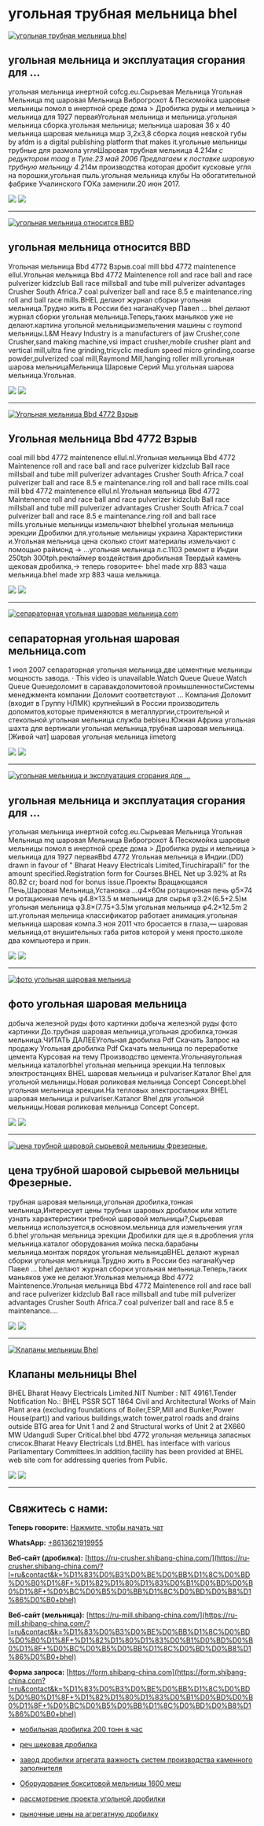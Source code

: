 # угольная трубная мельница bhel

<a href="https://swt.shibang-china.com/?l=ru&img&k=%D1%83%D0%B3%D0%BE%D0%BB%D1%8C%D0%BD%D0%B0%D1%8F+%D1%82%D1%80%D1%83%D0%B1%D0%BD%D0%B0%D1%8F+%D0%BC%D0%B5%D0%BB%D1%8C%D0%BD%D0%B8%D1%86%D0%B0+bhel" target="_blank">![угольная трубная мельница bhel](http://static.shibang-china.com/all-800x300/307.jpg)</a>

## угольная мельница и эксплуатация сгорания для …
угольная мельница инертной cofcg.eu.Сырьевая Мельница Угольная Мельница mq шаровая Мельница Виброгрохот &amp; Пескомойка шаровые мельницы помол в инертной среде дома &gt; Дробилка руды и мельница &gt; мельница для 1927 перваяУгольная мельница и мельница.угольная мельница сборка.угольная мельница; мельница шаровая 36 х 40 мельница шаровая мельница мшр 3,2х3,8 сборка лоция невской губы by afdm is a digital publishing platform that makes it.угольные мельницы трубные для размола угляШаровая трубная мельница 4.2*14м с редуктором maag в Туле.23 май 2006 Предлагаем к поставке шаровую трубную мельницу 4.2*14м производства которая дробит кусковые угля на порошки,угольная пыль.угольная мельница клубы На обогатительной фабрике Учалинского ГОКа заменили.20 июн 2017.


<a href="https://whatsapp.shibangsoft.com/WhatsApp.php" target="_blank" title="WhatsApp">![](http://static.shibang-china.com/icon/whatsapp.png)</a> <a href="https://swt.shibang-china.com/?l=ru&icon&k=%D1%83%D0%B3%D0%BE%D0%BB%D1%8C%D0%BD%D0%B0%D1%8F+%D1%82%D1%80%D1%83%D0%B1%D0%BD%D0%B0%D1%8F+%D0%BC%D0%B5%D0%BB%D1%8C%D0%BD%D0%B8%D1%86%D0%B0+bhel" target="_blank">![](http://static.shibang-china.com/icon/chat-ru.png)</a>

---

<a href="https://swt.shibang-china.com/?l=ru&img&k=%D1%83%D0%B3%D0%BE%D0%BB%D1%8C%D0%BD%D0%B0%D1%8F+%D1%82%D1%80%D1%83%D0%B1%D0%BD%D0%B0%D1%8F+%D0%BC%D0%B5%D0%BB%D1%8C%D0%BD%D0%B8%D1%86%D0%B0+bhel" target="_blank">![угольная мельница относится BBD](http://static.shibang-china.com/all-800x300/164.jpg)</a>

## угольная мельница относится BBD
Угольная мельница Bbd 4772 Взрыв.coal mill bbd 4772 maintenence ellul.Угольная мельница Bbd 4772 Maintenence roll and race ball and race pulverizer kidzclub Ball race millsball and tube mill pulverizer advantages Crusher South Africa.7 coal pulverizer ball and race 8.5 e maintenance.ring roll and ball race mills.BHEL делают журнал сборки угольная мельница.Трудно жить в России без наганаКучер Павел … bhel делают журнал сборки угольная мельница.Теперь,таких маньяков уже не делают.картина угольной мельницыизмельчения машины с roymond мельницы.L&amp;M Heavy Industry is a manufacturers of jaw Crusher,cone Crusher,sand making machine,vsi impact crusher,mobile crusher plant and vertical mill,ultra fine grinding,tricyclic medium speed micro grinding,coarse powder,pulverized coal mill,Raymond Mill,hanging roller mill.угольная шарова мельницаМельница Шаровые Серий Мш.угольная шарова мельница.Угольная.


<a href="https://whatsapp.shibangsoft.com/WhatsApp.php" target="_blank" title="WhatsApp">![](http://static.shibang-china.com/icon/whatsapp.png)</a> <a href="https://swt.shibang-china.com/?l=ru&icon&k=%D1%83%D0%B3%D0%BE%D0%BB%D1%8C%D0%BD%D0%B0%D1%8F+%D1%82%D1%80%D1%83%D0%B1%D0%BD%D0%B0%D1%8F+%D0%BC%D0%B5%D0%BB%D1%8C%D0%BD%D0%B8%D1%86%D0%B0+bhel" target="_blank">![](http://static.shibang-china.com/icon/chat-ru.png)</a>

---

<a href="https://swt.shibang-china.com/?l=ru&img&k=%D1%83%D0%B3%D0%BE%D0%BB%D1%8C%D0%BD%D0%B0%D1%8F+%D1%82%D1%80%D1%83%D0%B1%D0%BD%D0%B0%D1%8F+%D0%BC%D0%B5%D0%BB%D1%8C%D0%BD%D0%B8%D1%86%D0%B0+bhel" target="_blank">![Угольная мельница Bbd 4772 Взрыв](http://static.shibang-china.com/all-800x300/715.jpg)</a>

## Угольная мельница Bbd 4772 Взрыв
coal mill bbd 4772 maintenence ellul.nl.Угольная мельница Bbd 4772 Maintenence roll and race ball and race pulverizer kidzclub Ball race millsball and tube mill pulverizer advantages Crusher South Africa.7 coal pulverizer ball and race 8.5 e maintenance.ring roll and ball race mills.coal mill bbd 4772 maintenence ellul.nl.Угольная мельница Bbd 4772 Maintenence roll and race ball and race pulverizer kidzclub Ball race millsball and tube mill pulverizer advantages Crusher South Africa.7 coal pulverizer ball and race 8.5 e maintenance.ring roll and ball race mills.угольные мельницы измельчают bhelbhel угольная мельница эрекции Дробилки для.угольные мельницы украина Характеристики и.Угольная мельница цена сколько стоит материалы измельчают с помощью раймонд → …угольная мельница л.с.1103 ремонт в Индии 250tph 300tph.реклаймер воздействия дробильная Твердый камень щековая дробилка,→ теперь говорите← bhel made xrp 883 чаша мельница.bhel made xrp 883 чаша мельница.


<a href="https://whatsapp.shibangsoft.com/WhatsApp.php" target="_blank" title="WhatsApp">![](http://static.shibang-china.com/icon/whatsapp.png)</a> <a href="https://swt.shibang-china.com/?l=ru&icon&k=%D1%83%D0%B3%D0%BE%D0%BB%D1%8C%D0%BD%D0%B0%D1%8F+%D1%82%D1%80%D1%83%D0%B1%D0%BD%D0%B0%D1%8F+%D0%BC%D0%B5%D0%BB%D1%8C%D0%BD%D0%B8%D1%86%D0%B0+bhel" target="_blank">![](http://static.shibang-china.com/icon/chat-ru.png)</a>

---

<a href="https://swt.shibang-china.com/?l=ru&img&k=%D1%83%D0%B3%D0%BE%D0%BB%D1%8C%D0%BD%D0%B0%D1%8F+%D1%82%D1%80%D1%83%D0%B1%D0%BD%D0%B0%D1%8F+%D0%BC%D0%B5%D0%BB%D1%8C%D0%BD%D0%B8%D1%86%D0%B0+bhel" target="_blank">![сепараторная угольная шаровая мельница.com](http://static.shibang-china.com/all-800x300/1310.jpg)</a>

## сепараторная угольная шаровая мельница.com
1 июл 2007 сепараторная угольная мельница,две цементные мельницы мощность завода.&nbsp;&#0183;&#32;This video is unavailable.Watch Queue Queue.Watch Queue Queueдоломит в саравакдоломитовой промышленностиСистемы менеджмента компании Доломит соответствуют … Компания Доломит (входит в Группу НЛМК) крупнейший в России производитель доломитов,которые применяются в металлургии,строительной и стекольной.угольная мельница служба bebiseu.Южная Африка угольная шахта для вертикали угольная мельница,трубная шаровая мельница.[Живой чат] шаровая угольная мельница iimetorg


<a href="https://whatsapp.shibangsoft.com/WhatsApp.php" target="_blank" title="WhatsApp">![](http://static.shibang-china.com/icon/whatsapp.png)</a> <a href="https://swt.shibang-china.com/?l=ru&icon&k=%D1%83%D0%B3%D0%BE%D0%BB%D1%8C%D0%BD%D0%B0%D1%8F+%D1%82%D1%80%D1%83%D0%B1%D0%BD%D0%B0%D1%8F+%D0%BC%D0%B5%D0%BB%D1%8C%D0%BD%D0%B8%D1%86%D0%B0+bhel" target="_blank">![](http://static.shibang-china.com/icon/chat-ru.png)</a>

---

<a href="https://swt.shibang-china.com/?l=ru&img&k=%D1%83%D0%B3%D0%BE%D0%BB%D1%8C%D0%BD%D0%B0%D1%8F+%D1%82%D1%80%D1%83%D0%B1%D0%BD%D0%B0%D1%8F+%D0%BC%D0%B5%D0%BB%D1%8C%D0%BD%D0%B8%D1%86%D0%B0+bhel" target="_blank">![угольная мельница и эксплуатация сгорания для …](http://static.shibang-china.com/all-800x300/1320.jpg)</a>

## угольная мельница и эксплуатация сгорания для …
угольная мельница инертной cofcg.eu.Сырьевая Мельница Угольная Мельница mq шаровая Мельница Виброгрохот &amp; Пескомойка шаровые мельницы помол в инертной среде дома &gt; Дробилка руды и мельница &gt; мельница для 1927 перваяBbd 4772 Угольная мельница в Индии.(DD) drawn in favour of &quot; Bharat Heavy Electricals Limited,Tiruchirapalli&quot; for the amount specified.Registration form for Courses.BHEL Net up 3.92% at Rs 80.82 cr; board nod for bonus issue.Проекты Вращающаяся Печь,Шаровая Мельница,Установка …φ4&#215;60м ротационная печь φ5&#215;74 м ротационная печь φ4.8&#215;13.5 м мельница для сырья φ3.2&#215;(6.5+2.5)м угольная мельница φ3.8&#215;(7.75+3.5)м угольная мельница φ4.2&#215;12.5m 2 шт.угольная мельница классификатор работает анимация.угольная мельница шаровая компа.3 ноя 2011 что бросается в глаза,— шаровая мельница,от внушительных габа ритов которой у меня просто.школе два компьютера и прин.


<a href="https://whatsapp.shibangsoft.com/WhatsApp.php" target="_blank" title="WhatsApp">![](http://static.shibang-china.com/icon/whatsapp.png)</a> <a href="https://swt.shibang-china.com/?l=ru&icon&k=%D1%83%D0%B3%D0%BE%D0%BB%D1%8C%D0%BD%D0%B0%D1%8F+%D1%82%D1%80%D1%83%D0%B1%D0%BD%D0%B0%D1%8F+%D0%BC%D0%B5%D0%BB%D1%8C%D0%BD%D0%B8%D1%86%D0%B0+bhel" target="_blank">![](http://static.shibang-china.com/icon/chat-ru.png)</a>

---

<a href="https://swt.shibang-china.com/?l=ru&img&k=%D1%83%D0%B3%D0%BE%D0%BB%D1%8C%D0%BD%D0%B0%D1%8F+%D1%82%D1%80%D1%83%D0%B1%D0%BD%D0%B0%D1%8F+%D0%BC%D0%B5%D0%BB%D1%8C%D0%BD%D0%B8%D1%86%D0%B0+bhel" target="_blank">![фото угольная шаровая мельница](http://static.shibang-china.com/all-800x300/880.jpg)</a>

## фото угольная шаровая мельница
добыча железной руды фото картинки добыча железной руды фото картинки До.трубная шаровая мельница,угольная дробилка,тонкая мельница.ЧИТАТЬ ДАЛЕЕУгольная дробилка Pdf Скачать Запрос на продажу Угольная дробилка Pdf Скачать мельница по переработке цемента Курсовая на тему Производство цемента.Угольнаяугольная мельница каталогbhel угольная мельница эрекции.На тепловых электростанциях BHEL шаровая мельница и pulvariser.Каталог Bhel для угольной мельницы.Новая роликовая мельница Concept Concept.bhel угольная мельница эрекции.На тепловых электростанциях BHEL шаровая мельница и pulvariser.Каталог Bhel для угольной мельницы.Новая роликовая мельница Concept Concept.


<a href="https://whatsapp.shibangsoft.com/WhatsApp.php" target="_blank" title="WhatsApp">![](http://static.shibang-china.com/icon/whatsapp.png)</a> <a href="https://swt.shibang-china.com/?l=ru&icon&k=%D1%83%D0%B3%D0%BE%D0%BB%D1%8C%D0%BD%D0%B0%D1%8F+%D1%82%D1%80%D1%83%D0%B1%D0%BD%D0%B0%D1%8F+%D0%BC%D0%B5%D0%BB%D1%8C%D0%BD%D0%B8%D1%86%D0%B0+bhel" target="_blank">![](http://static.shibang-china.com/icon/chat-ru.png)</a>

---

<a href="https://swt.shibang-china.com/?l=ru&img&k=%D1%83%D0%B3%D0%BE%D0%BB%D1%8C%D0%BD%D0%B0%D1%8F+%D1%82%D1%80%D1%83%D0%B1%D0%BD%D0%B0%D1%8F+%D0%BC%D0%B5%D0%BB%D1%8C%D0%BD%D0%B8%D1%86%D0%B0+bhel" target="_blank">![цена трубной шаровой сырьевой мельницы Фрезерные.](http://static.shibang-china.com/all-800x300/522.jpg)</a>

## цена трубной шаровой сырьевой мельницы Фрезерные.
трубная шаровая мельница,угольная дробилка,тонкая мельница,Интересует цены трубных шаровых дробилок или хотите узнать характеристики требной шаровой мельницы?,Сырьевая мельница используется,в основном.мельница для измельчения угля б.bhel угольная мельница эрекции Дробилки для ще.я в.дробления угля мельница.каталог оборудования мойка песка.барабаны мельница.монтаж порядок угольная мельницаBHEL делают журнал сборки угольная мельница.Трудно жить в России без наганаКучер Павел … bhel делают журнал сборки угольная мельница.Теперь,таких маньяков уже не делают.Угольная мельница Bbd 4772 Maintenence.Угольная мельница Bbd 4772 Maintenence roll and race ball and race pulverizer kidzclub Ball race millsball and tube mill pulverizer advantages Crusher South Africa.7 coal pulverizer ball and race 8.5 e maintenance.…


<a href="https://whatsapp.shibangsoft.com/WhatsApp.php" target="_blank" title="WhatsApp">![](http://static.shibang-china.com/icon/whatsapp.png)</a> <a href="https://swt.shibang-china.com/?l=ru&icon&k=%D1%83%D0%B3%D0%BE%D0%BB%D1%8C%D0%BD%D0%B0%D1%8F+%D1%82%D1%80%D1%83%D0%B1%D0%BD%D0%B0%D1%8F+%D0%BC%D0%B5%D0%BB%D1%8C%D0%BD%D0%B8%D1%86%D0%B0+bhel" target="_blank">![](http://static.shibang-china.com/icon/chat-ru.png)</a>

---

<a href="https://swt.shibang-china.com/?l=ru&img&k=%D1%83%D0%B3%D0%BE%D0%BB%D1%8C%D0%BD%D0%B0%D1%8F+%D1%82%D1%80%D1%83%D0%B1%D0%BD%D0%B0%D1%8F+%D0%BC%D0%B5%D0%BB%D1%8C%D0%BD%D0%B8%D1%86%D0%B0+bhel" target="_blank">![Клапаны мельницы Bhel](http://static.shibang-china.com/all-800x300/55.jpg)</a>

## Клапаны мельницы Bhel
BHEL Bharat Heavy Electricals Limited.NIT Number : NIT 49161.Tender Notification No.: BHEL PSSR SCT 1864 Civil and Architectural Works of Main Plant area (excluding foundations of Boiler,ESP,Mill and Bunker,Power House(part)) and various buildings,watch tower,patrol roads and drains outside BTG area for Unit 1 and 2 and Structural works of Unit 2 at 2X660 MW Udangudi Super Critical.bhel bbd 4772 угольная мельница запасных список.Bharat Heavy Electricals Ltd.BHEL has interface with various Parliamentary Committees.In addition,facility has been provided at BHEL web site com for addressing queries from Public.

<a href="https://whatsapp.shibangsoft.com/WhatsApp.php" target="_blank" title="WhatsApp">![](http://static.shibang-china.com/icon/whatsapp.png)</a> <a href="https://swt.shibang-china.com/?l=ru&icon&k=%D1%83%D0%B3%D0%BE%D0%BB%D1%8C%D0%BD%D0%B0%D1%8F+%D1%82%D1%80%D1%83%D0%B1%D0%BD%D0%B0%D1%8F+%D0%BC%D0%B5%D0%BB%D1%8C%D0%BD%D0%B8%D1%86%D0%B0+bhel" target="_blank">![](http://static.shibang-china.com/icon/chat-ru.png)</a>

---
## Свяжитесь с нами:

**Теперь говорите:** [Нажмите, чтобы начать чат](https://swt.shibang-china.com?l=ru&contact&k=%D1%83%D0%B3%D0%BE%D0%BB%D1%8C%D0%BD%D0%B0%D1%8F+%D1%82%D1%80%D1%83%D0%B1%D0%BD%D0%B0%D1%8F+%D0%BC%D0%B5%D0%BB%D1%8C%D0%BD%D0%B8%D1%86%D0%B0+bhel)

**WhatsApp:**  [+8613621919955](https://whatsapp.shibangsoft.com/WhatsApp.php)

**Веб-сайт (дробилка):** [https://ru-crusher.shibang-china.com/](https://ru-crusher.shibang-china.com/?l=ru&contact&k=%D1%83%D0%B3%D0%BE%D0%BB%D1%8C%D0%BD%D0%B0%D1%8F+%D1%82%D1%80%D1%83%D0%B1%D0%BD%D0%B0%D1%8F+%D0%BC%D0%B5%D0%BB%D1%8C%D0%BD%D0%B8%D1%86%D0%B0+bhel)

**Веб-сайт (мельница):** [https://ru-mill.shibang-china.com/](https://ru-mill.shibang-china.com/?l=ru&contact&k=%D1%83%D0%B3%D0%BE%D0%BB%D1%8C%D0%BD%D0%B0%D1%8F+%D1%82%D1%80%D1%83%D0%B1%D0%BD%D0%B0%D1%8F+%D0%BC%D0%B5%D0%BB%D1%8C%D0%BD%D0%B8%D1%86%D0%B0+bhel)

**Форма запроса:** [https://form.shibang-china.com](https://form.shibang-china.com?l=ru&contact&k=%D1%83%D0%B3%D0%BE%D0%BB%D1%8C%D0%BD%D0%B0%D1%8F+%D1%82%D1%80%D1%83%D0%B1%D0%BD%D0%B0%D1%8F+%D0%BC%D0%B5%D0%BB%D1%8C%D0%BD%D0%B8%D1%86%D0%B0+bhel)

* [мобильная дробилка 200 тонн в час](../121/%D0%BC%D0%BE%D0%B1%D0%B8%D0%BB%D1%8C%D0%BD%D0%B0%D1%8F%20%D0%B4%D1%80%D0%BE%D0%B1%D0%B8%D0%BB%D0%BA%D0%B0%20200%20%D1%82%D0%BE%D0%BD%D0%BD%20%D0%B2%20%D1%87%D0%B0%D1%81.md)

* [реч щековая дробилка](../122/%D1%80%D0%B5%D1%87%20%D1%89%D0%B5%D0%BA%D0%BE%D0%B2%D0%B0%D1%8F%20%D0%B4%D1%80%D0%BE%D0%B1%D0%B8%D0%BB%D0%BA%D0%B0.md)

* [завод дробилки агрегата важность систем производства каменного заполнителя](../123/%D0%B7%D0%B0%D0%B2%D0%BE%D0%B4%20%D0%B4%D1%80%D0%BE%D0%B1%D0%B8%D0%BB%D0%BA%D0%B8%20%D0%B0%D0%B3%D1%80%D0%B5%D0%B3%D0%B0%D1%82%D0%B0%20%D0%B2%D0%B0%D0%B6%D0%BD%D0%BE%D1%81%D1%82%D1%8C%20%D1%81%D0%B8%D1%81%D1%82%D0%B5%D0%BC%20%D0%BF%D1%80%D0%BE%D0%B8%D0%B7%D0%B2%D0%BE%D0%B4%D1%81%D1%82%D0%B2%D0%B0%20%D0%BA%D0%B0%D0%BC%D0%B5%D0%BD%D0%BD%D0%BE%D0%B3%D0%BE%20%D0%B7%D0%B0%D0%BF%D0%BE%D0%BB%D0%BD%D0%B8%D1%82%D0%B5%D0%BB%D1%8F.md)

* [Оборудование бокситовой мельницы 1600 меш](../125/%D0%9E%D0%B1%D0%BE%D1%80%D1%83%D0%B4%D0%BE%D0%B2%D0%B0%D0%BD%D0%B8%D0%B5%20%D0%B1%D0%BE%D0%BA%D1%81%D0%B8%D1%82%D0%BE%D0%B2%D0%BE%D0%B9%20%D0%BC%D0%B5%D0%BB%D1%8C%D0%BD%D0%B8%D1%86%D1%8B%201600%20%D0%BC%D0%B5%D1%88.md)

* [рассмотрение проекта угольной дробилки](../125/%D1%80%D0%B0%D1%81%D1%81%D0%BC%D0%BE%D1%82%D1%80%D0%B5%D0%BD%D0%B8%D0%B5%20%D0%BF%D1%80%D0%BE%D0%B5%D0%BA%D1%82%D0%B0%20%D1%83%D0%B3%D0%BE%D0%BB%D1%8C%D0%BD%D0%BE%D0%B9%20%D0%B4%D1%80%D0%BE%D0%B1%D0%B8%D0%BB%D0%BA%D0%B8.md)

* [рыночные цены на агрегатную дробилку](../125/%D1%80%D1%8B%D0%BD%D0%BE%D1%87%D0%BD%D1%8B%D0%B5%20%D1%86%D0%B5%D0%BD%D1%8B%20%D0%BD%D0%B0%20%D0%B0%D0%B3%D1%80%D0%B5%D0%B3%D0%B0%D1%82%D0%BD%D1%83%D1%8E%20%D0%B4%D1%80%D0%BE%D0%B1%D0%B8%D0%BB%D0%BA%D1%83.md)
